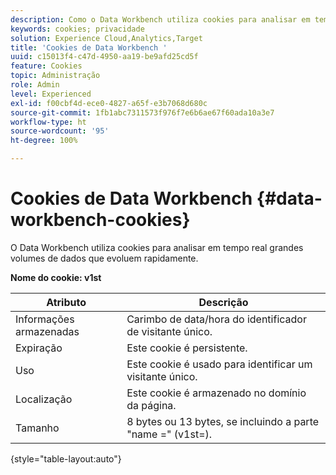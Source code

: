 ```yaml
---
description: Como o Data Workbench utiliza cookies para analisar em tempo real grandes volumes de dados que evoluem rapidamente.
keywords: cookies; privacidade
solution: Experience Cloud,Analytics,Target
title: 'Cookies de Data Workbench '
uuid: c15013f4-c47d-4950-aa19-be9afd25cd5f
feature: Cookies
topic: Administração
role: Admin
level: Experienced
exl-id: f00cbf4d-ece0-4827-a65f-e3b7068d680c
source-git-commit: 1fb1abc7311573f976f7e6b6ae67f60ada10a3e7
workflow-type: ht
source-wordcount: '95'
ht-degree: 100%

---
```


# Cookies de Data Workbench {#data-workbench-cookies}

O Data Workbench utiliza cookies para analisar em tempo real grandes volumes de dados que evoluem rapidamente.

**Nome do cookie: v1st**

| Atributo | Descrição |
|---|---|
| Informações armazenadas | Carimbo de data/hora do identificador de visitante único. |
| Expiração | Este cookie é persistente. |
| Uso | Este cookie é usado para identificar um visitante único. |
| Localização | Este cookie é armazenado no domínio da página. |
| Tamanho | 8 bytes ou 13 bytes, se incluindo a parte &quot;name =&quot; (v1st=). |

{style=&quot;table-layout:auto&quot;}
